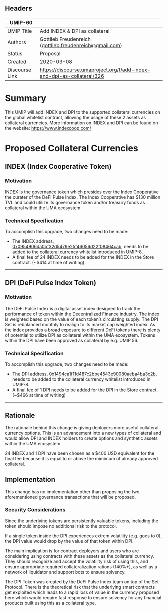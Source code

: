 ## Headers
| UMIP-60   |   |
|------------|---|
| UMIP Title | Add INDEX & DPI as collateral |
| Authors    | Gottlieb Freudenreich (gottlieb.freudenreich@gmail.com)
| Status     | Proposal |
| Created    | 2020-03-08 |
| Discourse Link | https://discourse.umaproject.org/t/add-index-and-dpi-as-collateral/326

# Summary

This UMIP will add INDEX and DPI to the supported collateral currencies on the global whitelist contract, allowing the usage of these 2 assets as collateral currencies.
More information on INDEX and DPI can be found on the website: https://www.indexcoop.com/

# Proposed Collateral Currencies

## INDEX (Index Cooperative Token)
### Motivation 

INDEX is the governance token which presides over the Index Cooperative the curater of the DeFi Pulse Index. 
The Index Cooperative has $130 million TVL and could utilize its governance token and/or treasury funds as collateral within the UMA ecosystem.  


### Technical Specification
To accomplish this upgrade, two changes need to be made:

 * The INDEX address, [0x0954906da0bf32d5479e25f46056d22f08464cab][index], needs to be added to the collateral currency whitelist introduced in UMIP-8.
 * A final fee of 24 INDEX needs to be added for the INDEX in the Store contract. (~$414 at time of writing)

 [index]: https://etherscan.io/token/0x0954906da0Bf32d5479e25f46056d22f08464cab

---

## DPI (DeFi Pulse Index Token)
### Motivation

The DeFi Pulse Index is a digital asset index designed to track the performance of token within the Decentralized Finance industry. The index is weighted based on the value of each token’s circulating supply.
The DPI Set is rebalanced monthly to realign to its market cap weighted index. As the index provides a broad exposure to different DeFi tokens there is plenty of potential to utilize DPI as collateral within the UMA ecosystem.
Tokens within the DPI have been approved as collateral by e.g. UMIP 56.

### Technical Specification

To accomplish this upgrade, two changes need to be made:

 * The DPI address, [0x1494ca1f11d487c2bbe4543e90080aeba4ba3c2b][dpi], needs to be added to the collateral currency whitelist introduced in UMIP-8.
 * A final fee of 1 DPI needs to be added for the DPI in the Store contract. (~$466 at time of writing)

 [dpi]: https://etherscan.io/token/0x1494CA1F11D487c2bBe4543E90080AeBa4BA3C2b

---

## Rationale
The rationale behind this change is giving deployers more useful collateral currency options. This is an advancement into a new types of collateral and would allow DPI and INDEX holders to create options and synthetic assets within the UMA ecosystem.

24 INDEX and 1 DPI have been chosen as a $400 USD equivalent for the final fee because it is equal to or above the mimimum of already approved collateral.

## Implementation

This change has no implementation other than proposing the two aforementioned governance transactions that will be proposed.

### Security Considerations

Since the underlying tokens are persistently valuable tokens, including the token should impose no additional risk to the protocol.

If a single token inside the DPI experiences extrem volatility (e.g. goes to 0), the DPI value would drop by the value of that token within DPI.

The main implication is for contract deployers and users who are considering using contracts with these assets as the collateral currency. They should recognize and accept the volatility risk of using this, and ensure appropriate required collateralization rations (140%+), as well as a network of liquidator and support bots to ensure solvency.

The DPI Token was created by the DeFI Pulse Index team on top of the Set Protocol. There is the theoretical risk that the underlying smart contracts get exploited which leads to a rapid loss of value in the currency proposed here which would require fast response to ensure solvency for any financial products built using this as a collateral type. 
